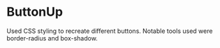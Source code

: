 # ButtonUp

Used CSS styling to recreate different buttons. Notable tools used were border-radius and box-shadow.
